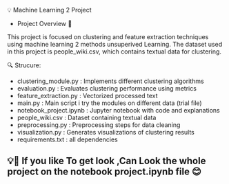 💡 Machine Learning 2 Project

- Project Overview 📜

This project is focused on clustering and feature extraction techniques using  machine learning 2 methods unsuperived Learning. The dataset used in this project is people_wiki.csv, which contains textual data for clustering.

🔍 Strucure:
- clustering_module.py             : Implements different clustering algorithms
- evaluation.py                    : Evaluates clustering performance using metrics
- feature_extraction.py            : Vectorized processed text
- main.py                          : Main script i try the modules on different data (trial file)
- notebook_project.ipynb           : Jupyter notebook with code and explanations
- people_wiki.csv                  : Dataset containing textual data
- preprocessing.py                 : Preprocessing steps for data cleaning
- visualization.py                 : Generates visualizations of clustering results
- requirements.txt                 : all dependencies


## 💡👋 If you like To get look ,Can Look the whole project on the notebook project.ipynb file 😊
  
